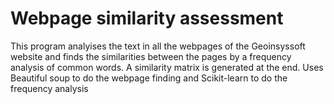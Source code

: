 # Webpage similarity assessment

This program analyises the text in all the webpages of the Geoinsyssoft website and finds the similarities between the pages by a frequency analysis of common words. A similarity matrix is generated at the end. Uses Beautiful soup to do the webpage finding and Scikit-learn to do the frequency analysis
